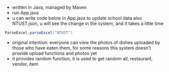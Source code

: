 - written in Java, managed by Maven
- run App.java
- u can write code below in App.java to update school data also NTUST.json, u will see the change in the system, and it takes a little time
```java
ParseExcel.parseExcel("NTUST")
```
- original intention: everyone can view the photos of dishes uploaded by those who have eaten them, for some reasons this system doesn't provide upload functiona and photos yet
- it provides random function, it is used to get random all, restaurant, vendor, item
